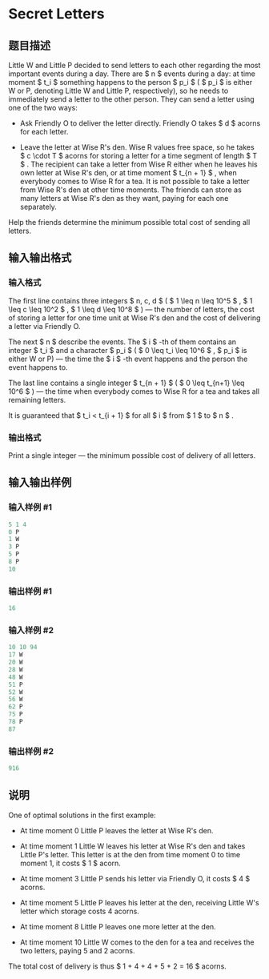 # Secret Letters

## 题目描述

Little W and Little P decided to send letters to each other regarding the most important events during a day. There are $ n $ events during a day: at time moment $ t_i $ something happens to the person $ p_i $ ( $ p_i $ is either W or P, denoting Little W and Little P, respectively), so he needs to immediately send a letter to the other person. They can send a letter using one of the two ways:

- Ask Friendly O to deliver the letter directly. Friendly O takes $ d $ acorns for each letter.

- Leave the letter at Wise R's den. Wise R values free space, so he takes $ c \cdot T $ acorns for storing a letter for a time segment of length $ T $ . The recipient can take a letter from Wise R either when he leaves his own letter at Wise R's den, or at time moment $ t_{n + 1} $ , when everybody comes to Wise R for a tea. It is not possible to take a letter from Wise R's den at other time moments. The friends can store as many letters at Wise R's den as they want, paying for each one separately.

Help the friends determine the minimum possible total cost of sending all letters.

## 输入输出格式

### 输入格式

The first line contains three integers $ n, c, d $ ( $ 1 \leq n \leq 10^5 $ , $ 1 \leq c \leq 10^2 $ , $ 1 \leq d \leq 10^8 $ ) — the number of letters, the cost of storing a letter for one time unit at Wise R's den and the cost of delivering a letter via Friendly O.

The next $ n $ describe the events. The $ i $ -th of them contains an integer $ t_i $ and a character $ p_i $ ( $ 0 \leq t_i \leq 10^6 $ , $ p_i $ is either W or P) — the time the $ i $ -th event happens and the person the event happens to.

The last line contains a single integer $ t_{n + 1} $ ( $ 0 \leq t_{n+1} \leq 10^6 $ ) — the time when everybody comes to Wise R for a tea and takes all remaining letters.

It is guaranteed that $ t_i < t_{i + 1} $ for all $ i $ from $ 1 $ to $ n $ .

### 输出格式

Print a single integer — the minimum possible cost of delivery of all letters.

## 输入输出样例

### 输入样例 #1

```cpp
5 1 4
0 P
1 W
3 P
5 P
8 P
10

```
### 输出样例 #1

```cpp
16

```
### 输入样例 #2

```cpp
10 10 94
17 W
20 W
28 W
48 W
51 P
52 W
56 W
62 P
75 P
78 P
87

```
### 输出样例 #2

```cpp
916

```
## 说明

One of optimal solutions in the first example:

- At time moment 0 Little P leaves the letter at Wise R's den.

- At time moment 1 Little W leaves his letter at Wise R's den and takes Little P's letter. This letter is at the den from time moment 0 to time moment 1, it costs $ 1 $ acorn.

- At time moment 3 Little P sends his letter via Friendly O, it costs $ 4 $ acorns.

- At time moment 5 Little P leaves his letter at the den, receiving Little W's letter which storage costs 4 acorns.

- At time moment 8 Little P leaves one more letter at the den.

- At time moment 10 Little W comes to the den for a tea and receives the two letters, paying 5 and 2 acorns.

The total cost of delivery is thus $ 1 + 4 + 4 + 5 + 2 = 16 $ acorns.


